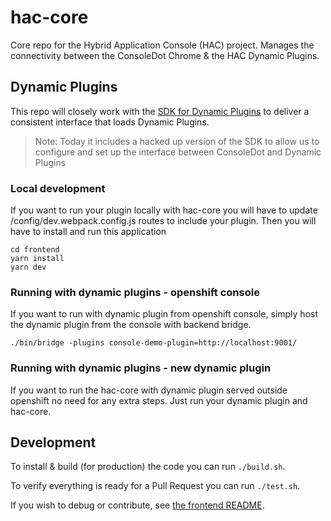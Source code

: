 # hac-core

Core repo for the Hybrid Application Console (HAC) project. Manages the connectivity between the ConsoleDot Chrome & the HAC Dynamic Plugins.

## Dynamic Plugins

This repo will closely work with the [SDK for Dynamic Plugins](https://github.com/openshift/dynamic-plugin-sdk) to deliver a consistent interface that loads Dynamic Plugins.

> Note: Today it includes a hacked up version of the SDK to allow us to configure and set up the interface between ConsoleDot and Dynamic Plugins

### Local development

If you want to run your plugin locally with hac-core you will have to update /config/dev.webpack.config.js routes to include your plugin. Then you will have to install and run this application

```
cd frontend
yarn install
yarn dev
```

### Running with dynamic plugins - openshift console

If you want to run with dynamic plugin from openshift console, simply host the dynamic plugin from the console with backend bridge.

```
./bin/bridge -plugins console-demo-plugin=http://localhost:9001/
```

### Running with dynamic plugins - new dynamic plugin

If you want to run the hac-core with dynamic plugin served outside openshift no need for any extra steps. Just run your dynamic plugin and hac-core.

## Development

To install & build (for production) the code you can run `./build.sh`.

To verify everything is ready for a Pull Request you can run `./test.sh`.

If you wish to debug or contribute, see [the frontend README](./frontend/README.md).
